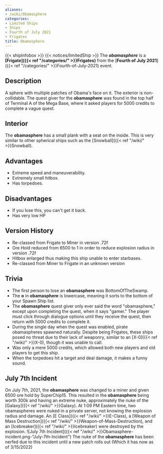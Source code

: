 ```yaml
---
aliases:
- /wiki/Obamasphere
categories:
- Limited Ships
- Ships
- Fourth of July 2021
- Frigates
title: Obamasphere
---
```


{{< shipInfobox >}} {{< notices/limitedShip >}} The **_obamasphere_** is a **[Frigate]({{< ref "/categories/" >}}Frigates)** from the [**Fourth of July 2021**]({{< ref "/categories/" >}}Fourth-of-July-2021) event.

## Description

A sphere with multiple patches of Obama's face on it. The exterior is non-collidable. The quest giver for the **obamasphere** was found in the top half of Terminal A of the Mega Base, where it asked players for 5000 credits to complete a vague quest.

## Interior

The **obamasphere** has a small plank with a seat on the inside. This is very similar to other spherical ships such as the [Snowball]({{< ref "/wiki/" >}}Snowball).

## Advantages

- Extreme speed and maneuverability.
- Extremely small hitbox.
- Has torpedoes.

## Disadvantages

- If you lose this, you can't get it back.
- Has very low HP

## Version History 

- Re-classed from Frigate to Miner in version .72f
- Ore Hold reduced from 6500 to 1 in order to reduce explosion radius in version .72f
- Hitbox enlarged thus making this ship unable to enter starbases.
- Re-classed from Miner to Frigate in an unknown version

## Trivia

- The first person to lose an **obamasphere** was BottomOfTheSwamp.
- The **o** in **obamasphere** is lowercase, meaning it sorts to the bottom of your Spawn Ship list.
- The **obamasphere** quest giver only ever said the word "obamasphere," except upon completing the quest, when it says "gamer." The player must click through dialogue options until they receive the quest, then return with 5000 credits to complete it.
- During the single day when the quest was enabled, pirate obamaspheres spawned naturally. Despite being Frigates, these ships posed no threat due to their lack of weaponry, similar to an [X-0]({{< ref "/wiki/" >}}X-0), though it was unable to call.
- Was only a mere 5000 credits, which allowed both new players and old players to get this ship.
- When the torpedoes hit a target and deal damage, it makes a funny sound.

## July 7th Incident 

On July 7th, 2021, the **obamasphere** was changed to a miner and given 6500 ore hold by SuperChip15. This resulted in the **obamasphere** being worth 300k and having an extreme nuke, approximately the nuke of the [Galaxy]({{< ref "/wiki/" >}}Galaxy). At 1:09 PM Eastern time, two obamaspheres were nuked in a private server, not knowing the explosion radius and damage. An [E Class]({{< ref "/wiki/" >}}E-Class), a [Weapon of Mass Destruction]({{< ref "/wiki/" >}}Weapon-of-Mass-Destruction), and an [Icebreaker]({{< ref "/wiki/" >}}Icebreaker) were destroyed by the explosion. ![July 7th Incident]({{< ref "/wiki/" >}}Obamasphere-incident.png-"July-7th-Incident") The nuke of the **obamasphere** has been nerfed due to this incident until a new patch rolls out (Which it has now as of 3/15/2022)